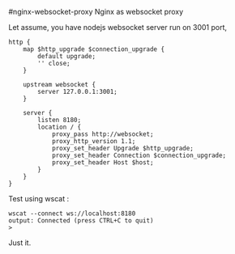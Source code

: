 #nginx-websocket-proxy
Nginx as websocket proxy

Let assume, you have nodejs websocket server run on 3001 port,
 
```
http {
    map $http_upgrade $connection_upgrade {
        default upgrade;
        '' close;
    }
 
    upstream websocket {
        server 127.0.0.1:3001;
    }
 
    server {
        listen 8180;
        location / {
            proxy_pass http://websocket;
            proxy_http_version 1.1;
            proxy_set_header Upgrade $http_upgrade;
            proxy_set_header Connection $connection_upgrade;
            proxy_set_header Host $host;
        }
    }
}
```

Test using wscat :
```
wscat --connect ws://localhost:8180
output: Connected (press CTRL+C to quit)
>
```

Just it.

